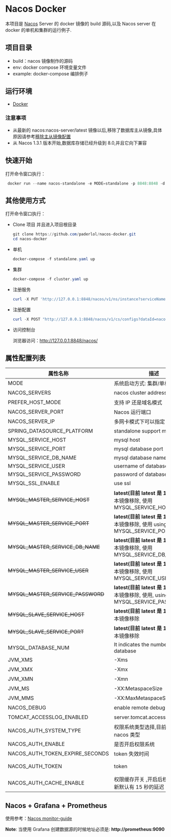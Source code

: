 # Nacos Docker

本项目是 [Nacos](https://github.com/alibaba/nacos) Server 的 docker 镜像的 build 源码,以及 Nacos server 在 docker 的单机和集群的运行例子.

## 项目目录

- build：nacos 镜像制作的源码
- env: docker compose 环境变量文件
- example: docker-compose 编排例子

## 运行环境

- [Docker](https://www.docker.com/)

### 注意事项

- 从最新的 nacos:nacos-server/latest 镜像以后,移除了数据库主从镜像,具体原因请参考[移除主从镜像配置](https://github.com/nacos-group/nacos-docker/wiki/%E7%A7%BB%E9%99%A4%E6%95%B0%E6%8D%AE%E5%BA%93%E4%B8%BB%E4%BB%8E%E9%95%9C%E5%83%8F%E9%85%8D%E7%BD%AE)
- 从 Nacos 1.3.1 版本开始,数据库存储已经升级到 8.0,并且它向下兼容

## 快速开始

打开命令窗口执行：

```powershell
 docker run --name nacos-standalone -e MODE=standalone -p 8848:8848 -d nacos/nacos-server:latest
```

## 其他使用方式

打开命令窗口执行：

- Clone 项目 并且进入项目根目录

  ```powershell
  git clone https://github.com/paderlol/nacos-docker.git
  cd nacos-docker
  ```

* 单机

  ```powershell
  docker-compose -f standalone.yaml up
  ```

* 集群

  ```powershell
  docker-compose -f cluster.yaml up
  ```

- 注册服务

  ```powershell
  curl -X PUT 'http://127.0.0.1:8848/nacos/v1/ns/instance?serviceName=nacos.naming.serviceName&ip=20.18.7.10&port=8080'
  ```

- 注册配置

  ```powershell
  curl -X POST "http://127.0.0.1:8848/nacos/v1/cs/configs?dataId=nacos.cfg.dataId&group=test&content=helloWorld"
  ```

- 访问控制台

  浏览器访问：http://127.0.0.1:8848/nacos/

## 属性配置列表

| 属性名称                          | 描述                                                                                 | 选项                                                                        |
| --------------------------------- | ------------------------------------------------------------------------------------ | --------------------------------------------------------------------------- |
| MODE                              | 系统启动方式: 集群/单机                                                              | cluster/standalone 默认 **cluster**                                         |
| NACOS_SERVERS                     | nacos cluster address                                                                | p1:port1 空格 ip2:port2 空格 ip3:port3                                      |
| PREFER_HOST_MODE                  | 支持 IP 还是域名模式                                                                 | hostname/ip 默认 **ip**                                                     |
| NACOS_SERVER_PORT                 | Nacos 运行端口                                                                       | 默认 **8848**                                                               |
| NACOS_SERVER_IP                   | 多网卡模式下可以指定 IP                                                              |                                                                             |
| SPRING_DATASOURCE_PLATFORM        | standalone support mysql                                                             | mysql / 空 默认:空                                                          |
| MYSQL_SERVICE_HOST                | mysql host                                                                           |                                                                             |
| MYSQL_SERVICE_PORT                | mysql database port                                                                  | 默认 : **3306**                                                             |
| MYSQL_SERVICE_DB_NAME             | mysql database name                                                                  |                                                                             |
| MYSQL_SERVICE_USER                | username of database                                                                 |                                                                             |
| MYSQL_SERVICE_PASSWORD            | password of database                                                                 |                                                                             |
| MYSQL_SSL_ENABLE                  | use ssl                                                                              | 默认 : false                                                                |
| ~~MYSQL_MASTER_SERVICE_HOST~~     | **latest(目前 latest 是 1.1.4)以后**版本镜像移除, 使用 MYSQL_SERVICE_HOST            |                                                                             |
| ~~MYSQL_MASTER_SERVICE_PORT~~     | **latest(目前 latest 是 1.1.4)以后**版本镜像移除, 使用 using MYSQL_SERVICE_PORT      | 默认 : **3306**                                                             |
| ~~MYSQL_MASTER_SERVICE_DB_NAME~~  | **latest(目前 latest 是 1.1.4)以后**版本镜像移除, 使用 MYSQL_SERVICE_DB_NAME         |                                                                             |
| ~~MYSQL_MASTER_SERVICE_USER~~     | **latest(目前 latest 是 1.1.4)以后**版本镜像移除, 使用 MYSQL_SERVICE_USER            |                                                                             |
| ~~MYSQL_MASTER_SERVICE_PASSWORD~~ | **latest(目前 latest 是 1.1.4)以后**版本镜像移除, 使用, using MYSQL_SERVICE_PASSWORD |                                                                             |
| ~~MYSQL_SLAVE_SERVICE_HOST~~      | **latest(目前 latest 是 1.1.4)以后**版本镜像移除                                     |                                                                             |
| ~~MYSQL_SLAVE_SERVICE_PORT~~      | **latest(目前 latest 是 1.1.4)以后**版本镜像移除                                     | 默认 :3306                                                                  |
| MYSQL_DATABASE_NUM                | It indicates the number of database                                                  | 默认 :**1**                                                                 |
| JVM_XMS                           | -Xms                                                                                 | 默认 :2g                                                                    |
| JVM_XMX                           | -Xmx                                                                                 | 默认 :2g                                                                    |
| JVM_XMN                           | -Xmn                                                                                 | 默认 :1g                                                                    |
| JVM_MS                            | -XX:MetaspaceSize                                                                    | 默认 :128m                                                                  |
| JVM_MMS                           | -XX:MaxMetaspaceSize                                                                 | 默认 :320m                                                                  |
| NACOS_DEBUG                       | enable remote debug                                                                  | y/n 默认 :n                                                                 |
| TOMCAT_ACCESSLOG_ENABLED          | server.tomcat.accesslog.enabled                                                      | 默认 :false                                                                 |
| NACOS_AUTH_SYSTEM_TYPE            | 权限系统类型选择,目前只支持 nacos 类型                                               | 默认 :nacos                                                                 |
| NACOS_AUTH_ENABLE                 | 是否开启权限系统                                                                     | 默认 :false                                                                 |
| NACOS_AUTH_TOKEN_EXPIRE_SECONDS   | token 失效时间                                                                       | 默认 :18000                                                                 |
| NACOS_AUTH_TOKEN                  | token                                                                                | 默认 :SecretKey012345678901234567890123456789012345678901234567890123456789 |
| NACOS_AUTH_CACHE_ENABLE           | 权限缓存开关 ,开启后权限缓存的更新默认有 15 秒的延迟                                 | 默认 : false                                                                |

## Nacos + Grafana + Prometheus

使用参考：[Nacos monitor-guide](https://nacos.io/zh-cn/docs/monitor-guide.html)

**Note**: 当使用 Grafana 创建数据源的时候地址必须是: **http://prometheus:9090**
